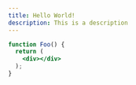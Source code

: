```yaml
---
title: Hello World!
description: This is a description
---
```


```jsx {2} foo title="bar"
function Foo() {
  return (
    <div></div>
  );
}
```
